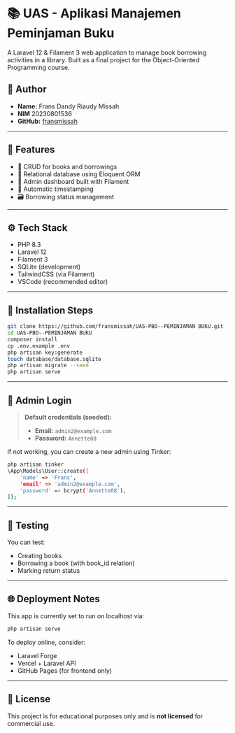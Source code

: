 # 📚 UAS - Aplikasi Manajemen Peminjaman Buku

A Laravel 12 & Filament 3 web application to manage book borrowing activities in a library. Built as a final project for the Object-Oriented Programming course.

## 👤 Author

- **Name:** Frans Dandy Riaudy Missah
- **NIM** 20230801536
- **GitHub:** [fransmissah](https://github.com/fransmissah)

---

## 🚀 Features

- 📖 CRUD for books and borrowings
- 🧾 Relational database using Eloquent ORM
- 🎨 Admin dashboard built with Filament
- 🧠 Automatic timestamping
- 🗃️ Borrowing status management

---

## ⚙️ Tech Stack

- PHP 8.3
- Laravel 12
- Filament 3
- SQLite (development)
- TailwindCSS (via Filament)
- VSCode (recommended editor)

---

## 🔧 Installation Steps

```bash
git clone https://github.com/fransmissah/UAS-PBO--PEMINJAMAN BUKU.git
cd UAS-PBO--PEMINJAMAN BUKU
composer install
cp .env.example .env
php artisan key:generate
touch database/database.sqlite
php artisan migrate --seed
php artisan serve
```

---

## 🔑 Admin Login

> **Default credentials (seeded):**
> 
> - **Email:** `admin2@example.com`
> - **Password:** `Annette08`

If not working, you can create a new admin using Tinker:

```bash
php artisan tinker
\App\Models\User::create([
    'name' => 'Frans',
    'email' => 'admin2@example.com',
    'password' => bcrypt('Annette08'),
]);
```

---

## 🧪 Testing

You can test:

- Creating books
- Borrowing a book (with book_id relation)
- Marking return status

---

## 🌐 Deployment Notes

This app is currently set to run on localhost via:

```bash
php artisan serve
```

To deploy online, consider:
- Laravel Forge
- Vercel + Laravel API
- GitHub Pages (for frontend only)

---

## 📄 License

This project is for educational purposes only and is **not licensed** for commercial use.

